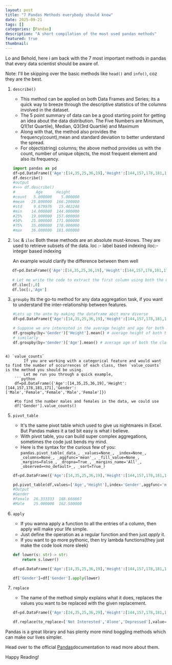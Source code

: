 ```yaml
---
layout: post
title: "7 Pandas Methods everybody should know"
date: 2025-09-21
tags: []
categories: [Pandas]
description: "A short compilation of the most used pandas methods"
featured: true
thumbnail: 
---
```


Lo and Behold, here i am back with the 7 most important methods in pandas that every data scientist should be aware of. 
    
Note: I'll be skipping over the basic methods like `head()` and `info()`, coz they are the best. 

1) `describe()`
	- This method can be applied on both Data Frames and Series; its a quick way to breeze through the descriptive statistics of the columns involved in the dataset. 
	- The 5 point summary of data can be a good starting point for getting an idea about the data distribution. The Five Numbers are Minimum, Q1(1st Quartile), Median, Q3(3rd Quartile) and Maximum
	- Along with that, the method also provides the frequency(count),mean and standard deviation to better understand the spread.
	- For object(string) columns; the above method provides us with the count, number of unique objects, the most frequent element and also its frequency.
                      
	```python
	import pandas as pd 
	df=pd.DataFrame({'Age':[14,35,25,36,19],'Height':[144,157,178,181,171]})
	df.describe()
	#output
	#>>> df.describe()
    #         Age      Height
	#count   5.000000    5.000000
	#mean   25.800000  166.200000
	#std     9.679876   15.482248
	#min    14.000000  144.000000
	#25%    19.000000  157.000000
	#50%    25.000000  171.000000
	#75%    35.000000  178.000000
	#max    36.000000  181.000000 
	```
2) `loc` & `iloc`
	Both these methods are an absolute must-knows. They are used to retrieve subsets of the data. 
	loc :- label based indexing
	iloc:- integer based indexing

	 An example would clarify the difference between them well
 
 ```python
	df=pd.DataFrame({'Age':[14,35,25,36,19],'Height':[144,157,178,181,171]})
	
	# Let me write the code to extract the first column using both the methods 
	df.iloc[:,0]  
	df.loc[:,'Age'] 
```
3) `groupby`
	Its the go-to method for any data aggregation task, if you want to understand the inter-relationship between features. 
	```python
	#Lets up the ante by making the dataframe abit more diverse
	df=pd.DataFrame({'Age':[14,35,25,36,19],'Height':[144,157,178,181,171],'Gender':['Male','Female','Female','Male','Female']})
	
	# Suppose we are interested in the average height and age for both males and female, fret not my friend, Here comes groupby to the rescue. 
	df.groupby(by='Gender')['Height'].mean() # average height of both the classes
	# similarly 
	df.groupby(by='Gender')['Age'].mean() # average age of both the classes
```

4) `value_counts`
		If you are working with a categorical feature and would want to find the number of occurrences of each class, then `value_counts` is the method you should be using.
		Let me run you through a quick example,
	```python
	df=pd.DataFrame({'Age':[14,35,25,36,19],'Height':[144,157,178,181,171],'Gender':['Male','Female','Female','Male','Female']})
	
	#to find the number males and females in the data, we could use 
	df['Gender'].value_counts()
```

5) `pivot_table`
	- It's the same pivot table which used to give us nightmares in Excel. But Pandas makes it a tad bit easy is what i believe. 
	- With pivot table, you can build super complex aggregations, sometimes the code just bends my mind. 
	- Here is the syntax for the curious few of you: 
	  `pandas.pivot_table(_data_, _values=None_, _index=None_, _columns=None_, _aggfunc='mean'_, _fill_value=None_, _margins=False_, _dropna=True_, _margins_name='All'_, _observed=<no_default>_, _sort=True_)`

	
	```python
	df=pd.DataFrame({'Age':[14,35,25,36,19],'Height':[144,157,178,181,171],'Gender':['Male','Female','Female','Male','Female']})
	
	pd.pivot_table(df,values=['Age','Height'],index='Gender',aggfunc='mean')
	#Output
	#Gender
	#Female  26.333333  168.666667
	#Male    25.000000  162.500000
	``` 
6) `apply`
	-  If you wanna apply a function to all the entries of a column, then apply will make your life simple. 
	- Just define the operation as a regular function and then just *apply* it.
	- If you want to go more pythonic, then try lambda functions(they just make the code look more sleek)
	```python
	def lower(s: str)-> str:
		return s.lower()
	
	df=pd.DataFrame({'Age':[14,35,25,36,19],'Height':[144,157,178,181,171],'Gender':['Male','Female','Female','Male','Female']})
	
	df['Gender']=df['Gender'].apply(lower)
	```
7) `replace`
	- The name of the method simply explains what it does, replaces the values you want to be replaced with the given replacement. 
	```python
	df=pd.DataFrame({'Age':[24,35,25,36,29],'Height':[144,157,178,181,171],'Gender':['Male','Female','Female','Male','Female'],'Marital Status':['Not Interested','Alone','Married','Depressed','Single']})
	
	df.replace(to_replace=['Not Interested','Alone','Depressed'],value='Single')
	```

Pandas is a great library and has plenty more mind boggling methods which can make our lives simpler. 

Head over to the official [Pandas](https://pandas.pydata.org/docs/index.html)documentation to read more about them. 

Happy Reading! 



